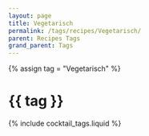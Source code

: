 ```yaml
---
layout: page
title: Vegetarisch
permalink: /tags/recipes/Vegetarisch/
parent: Recipes Tags
grand_parent: Tags
---
```

{% assign tag = "Vegetarisch" %}
# {{ tag }}
{% include cocktail_tags.liquid %}